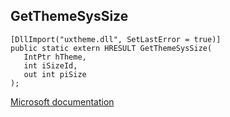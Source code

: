 ## GetThemeSysSize

```
[DllImport("uxtheme.dll", SetLastError = true)]
public static extern HRESULT GetThemeSysSize(
   IntPtr hTheme,
   int iSizeId,
   out int piSize
);
```

[Microsoft documentation](https://docs.microsoft.com/en-us/windows/win32/api/uxtheme/nf-uxtheme-getthemesyssize)
